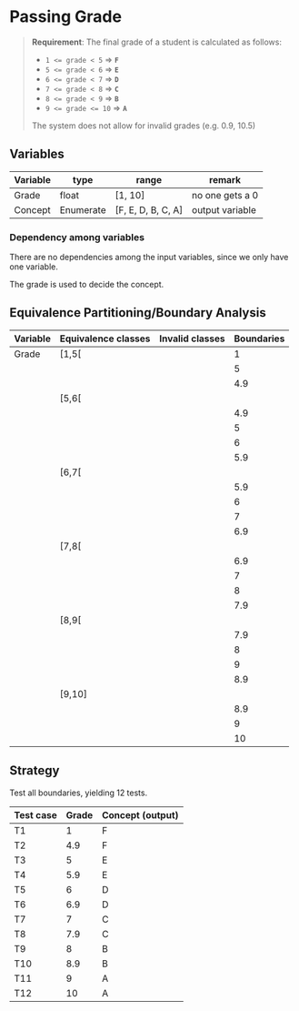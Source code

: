 # Passing Grade

> **Requirement**: The final grade of a student is calculated as follows:
> * `1 <= grade < 5` => **`F`**
> * `5 <= grade < 6` => **`E`**
> * `6 <= grade < 7` => **`D`**
> * `7 <= grade < 8` => **`C`**
> * `8 <= grade < 9` => **`B`**
> * `9 <= grade <= 10` => **`A`**
> 
> The system does not allow for invalid grades (e.g. 0.9, 10.5)

## Variables
| Variable | type | range | remark |
| -------- | ---- | ----- | ------- |
| Grade | float | [1, 10] | no one gets a 0 |
| Concept | Enumerate | [F, E, D, B, C, A] | output variable |

### Dependency among variables
There are no dependencies among the input variables, since we only have one variable.

The grade is used to decide the concept.

## Equivalence Partitioning/Boundary Analysis
| Variable | Equivalence classes | Invalid classes | Boundaries |
| -------- | ------------------- | --------------- | ---------- |
| Grade | [1,5[ | | 1 |
| | | | 5 |
| | | | 4.9 |
| | [5,6[ | | |
| | | | 4.9 |
| | | | 5 |
| | | | 6 |
| | | | 5.9 |
| | [6,7[ | | |
| | | | 5.9 |
| | | | 6 |
| | | | 7 |
| | | | 6.9 |
| | [7,8[ | | |
| | | | 6.9 |
| | | | 7 |
| | | | 8 |
| | | | 7.9 |
| | [8,9[ | | |
| | | | 7.9 |
| | | | 8 |
| | | | 9 |
| | | | 8.9 |
| | [9,10] | | |
| | | | 8.9 |
| | | | 9 |
| | | | 10 |



## Strategy
Test all boundaries, yielding 12 tests.


| Test case | Grade | Concept (output) |
| --------- | ----- | ---------------- |
| T1 | 1 | F |
| T2 | 4.9 | F |
| T3 | 5 | E |
| T4 | 5.9 | E |
| T5 | 6 | D |
| T6 | 6.9 | D |
| T7 | 7 | C |
| T8 | 7.9 | C |
| T9 | 8 | B |
| T10 | 8.9 | B |
| T11 | 9 | A |
| T12 | 10 | A |
